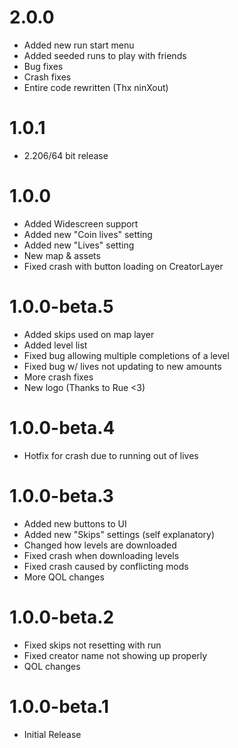 # 2.0.0

- Added new run start menu
- Added seeded runs to play with friends
- Bug fixes
- Crash fixes
- Entire code rewritten (Thx ninXout)

# 1.0.1

- 2.206/64 bit release

# 1.0.0

- Added Widescreen support
- Added new "Coin lives" setting
- Added new "Lives" setting
- New map & assets
- Fixed crash with button loading on CreatorLayer

# 1.0.0-beta.5

- Added skips used on map layer
- Added level list
- Fixed bug allowing multiple completions of a level
- Fixed bug w/ lives not updating to new amounts
- More crash fixes
- New logo (Thanks to Rue <3)

# 1.0.0-beta.4

- Hotfix for crash due to running out of lives

# 1.0.0-beta.3

- Added new buttons to UI
- Added new "Skips" settings (self explanatory)
- Changed how levels are downloaded
- Fixed crash when downloading levels
- Fixed crash caused by conflicting mods
- More QOL changes

# 1.0.0-beta.2

- Fixed skips not resetting with run
- Fixed creator name not showing up properly
- QOL changes

# 1.0.0-beta.1

- Initial Release
